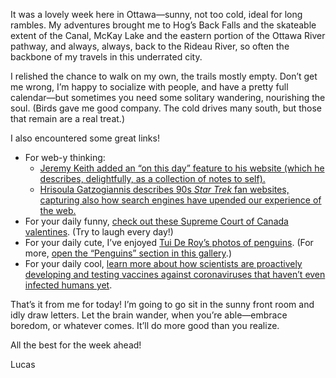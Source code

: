 It was a lovely week here in Ottawa—sunny, not too cold, ideal for long rambles. My adventures brought me to Hog’s Back Falls and the skateable extent of the Canal, McKay Lake and the eastern portion of the Ottawa River pathway, and always, always, back to the Rideau River, so often the backbone of my travels in this underrated city.

I relished the chance to walk on my own, the trails mostly empty. Don’t get me wrong, I’m happy to socialize with people, and have a pretty full calendar—but sometimes you need  some solitary wandering, nourishing the soul. (Birds gave me good company. The cold drives many south, but those that remain are a real treat.)

I also encountered some great links!

- For web-y thinking:
	- [Jeremy Keith added an “on this day” feature to his website (which he describes, delightfully, as a collection of notes to self).](https://adactio.com/journal/17821)
	- [Hrisoula Gatzogiannis describes 90s _Star Trek_ fan websites, capturing also how search engines have upended our experience of the web.](https://ca.startrek.com/news/the-wonderful-world-of-star-trek-on-the-late-90s-web)
- For your daily funny, [check out these Supreme Court of Canada valentines](https://twitter.com/KnottReelLLP/status/1361018605933051909). (Try to laugh every day!)
- For your daily cute, I’ve enjoyed [Tui De Roy’s photos of penguins](http://penguinworld.net/our-team/photographers/tui-de-roy/). (For more, [open the “Penguins” section in this gallery](http://www.rovingtortoise.com/galleries.html#pu2685).)
- For your daily cool, [learn more about how scientists are proactively developing and testing vaccines against coronaviruses that haven’t even infected humans yet](https://www.cbc.ca/news/technology/next-pandemic-vaccine-1.5908926).

That’s it from me for today! I’m going to go sit in the sunny front room and idly draw letters. Let the brain wander, when you’re able—embrace boredom, or whatever comes. It’ll do more good than you realize.

All the best for the week ahead!

Lucas